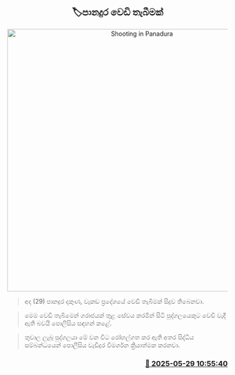 <p align='center'><b><h2 align='center' title='Shooting in Panadura'>🏷පානදුර වෙඩි තැබීමක්</h2></b></p>
<p align='center'><img src='https://helakuru.sgp1.cdn.digitaloceanspaces.com/esana/images/lib/crime-death.jpg' width='600' alt='Shooting in Panadura'></p>

> අද (29) පානදුර දකුණ, වෑකඩ ප්‍රදේශයේ වෙඩි තැබීමක් සිදුව තිබෙනවා.

> මෙම වෙඩි තැබීමෙන් ගරාජයක් තුළ සේවය කරමින් සිටි පුද්ගලයෙකුට වෙඩි වැදී ඇති බවයි පොලීසිය සඳහන් කළේ.

> තුවාල ලැබූ පුද්ගල‍යා මේ වන විට රෝහල්ගත කර ඇති අතර සිද්ධිය සම්බන්ධයෙන් පොලීසිය වැඩිදුර විමර්ශන ක්‍රියාත්මක කරනවා.



<h3 align='right'><a href='https://www.helakuru.lk/esana/p/110527/'>📅 2025-05-29 10:55:40</a></h3>
